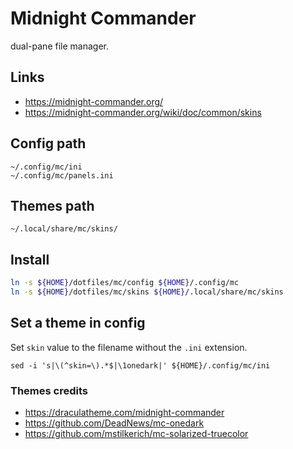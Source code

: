 # Midnight Commander

dual-pane file manager.

## Links

- https://midnight-commander.org/
- https://midnight-commander.org/wiki/doc/common/skins

## Config path

```
~/.config/mc/ini
~/.config/mc/panels.ini
```

## Themes path

```
~/.local/share/mc/skins/
```

## Install

```bash
ln -s ${HOME}/dotfiles/mc/config ${HOME}/.config/mc
ln -s ${HOME}/dotfiles/mc/skins ${HOME}/.local/share/mc/skins
```

## Set a theme in config

Set `skin` value to the filename without the `.ini` extension.

```
sed -i 's|\(^skin=\).*$|\1onedark|' ${HOME}/.config/mc/ini
```

### Themes credits

- https://draculatheme.com/midnight-commander
- https://github.com/DeadNews/mc-onedark
- https://github.com/mstilkerich/mc-solarized-truecolor
